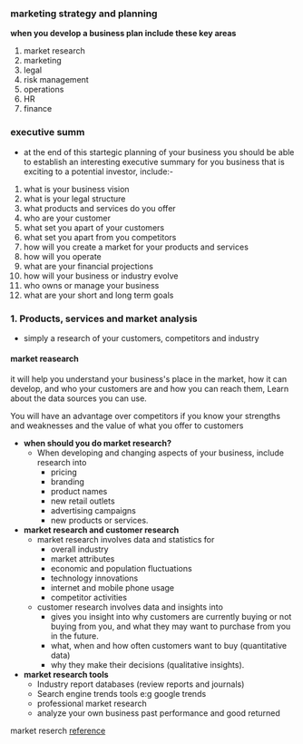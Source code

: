 ### marketing strategy and planning

**when you develop a business plan include these key areas**

1. market research
2. marketing
3. legal
4. risk management
5. operations
6. HR
7. finance

### executive summ
- at the end of this startegic planning of your business you should be able to establish an interesting executive summary for you business that is exciting to a potential investor, include:-

1. what is your business vision
2. what is your legal structure
3. what products and services do you offer
4. who are your customer
5. what set you apart of your customers
6. what set you apart from you competitors
7. how will you create a market for your products and services
8. how will you operate
9. what are your financial projections
10. how will your business or industry evolve
11. who owns or manage your business
12. what are your short and long term goals


### 1. **Products, services and market analysis**
- simply a research of your customers, competitors and industry

#### market reasearch
it will help you understand your business's place in the market, how it can develop, and who your customers are and how you can reach them, Learn about the data sources you can use.

You will have an advantage over competitors if you know your strengths and weaknesses and the value of what you offer to customers

- **when should you do market research?**
    - When developing and changing aspects of your business, include research into
        - pricing
        - branding
        - product names
        - new retail outlets
        - advertising campaigns
        - new products or services.
- **market research and customer research** 
    - market research involves data and statistics for
        - overall industry
        - market attributes
        - economic and population fluctuations
        - technology innovations
        - internet and mobile phone usage
        - competitor activities
    - customer research involves data and insights into
        - gives you insight into why customers are currently buying or not buying from you, and what they may want to purchase from you in the future.
        - what, when and how often customers want to buy (quantitative data)
        - why they make their decisions (qualitative insights).
- **market research tools**
    - Industry report databases (review reports and journals)
    - Search engine trends tools e:g google trends
    - professional market research 
    - analyze your own business past performance and good returned


market reserch [reference](https://www.business.qld.gov.au/running-business/marketing-sales/market-customer-research/plan-conduct)
